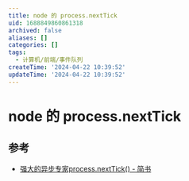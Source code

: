 ```yaml
---
title: node 的 process.nextTick
uid: 1688849860861318
archived: false
aliases: []
categories: []
tags:
  - 计算机/前端/事件队列
createTime: '2024-04-22 10:39:52'
updateTime: '2024-04-22 10:39:52'
---
```


# node 的 process.nextTick

## 参考

- [强大的异步专家process.nextTick() - 简书](https://www.jianshu.com/p/5328c72279ff)
